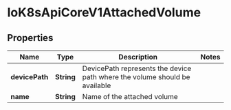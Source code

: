 
# IoK8sApiCoreV1AttachedVolume

## Properties
Name | Type | Description | Notes
------------ | ------------- | ------------- | -------------
**devicePath** | **String** | DevicePath represents the device path where the volume should be available | 
**name** | **String** | Name of the attached volume | 



